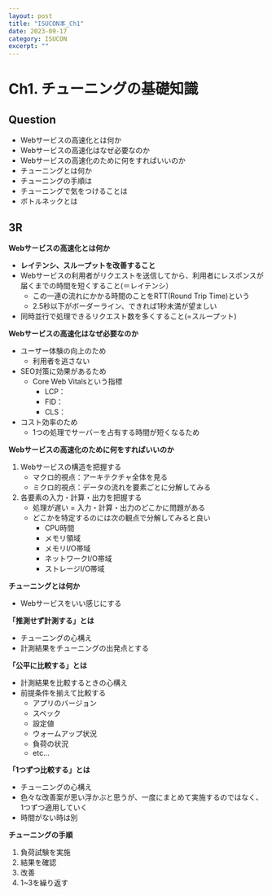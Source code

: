 ```yaml
---
layout: post
title: "ISUCON本_Ch1"
date: 2023-09-17
category: ISUCON
excerpt: ""
---
```

# Ch1. チューニングの基礎知識

## Question
- Webサービスの高速化とは何か
- Webサービスの高速化はなぜ必要なのか
- Webサービスの高速化のために何をすればいいのか
- チューニングとは何か
- チューニングの手順は
- チューニングで気をつけることは
- ボトルネックとは

## 3R
**Webサービスの高速化とは何か**
- **レイテンシ、スループットを改善すること**
- Webサービスの利用者がリクエストを送信してから、利用者にレスポンスが届くまでの時間を短くすること(＝レイテンシ）
  - この一連の流れにかかる時間のことをRTT(Round Trip Time)という
  - 2.5秒以下がボーダーライン、できれば1秒未満が望ましい
- 同時並行で処理できるリクエスト数を多くすること(=スループット)

**Webサービスの高速化はなぜ必要なのか**
- ユーザー体験の向上のため
  - 利用者を逃さない
- SEO対策に効果があるため
  - Core Web Vitalsという指標
    - LCP：
    - FID：
    - CLS：
- コスト効率のため
  - 1つの処理でサーバーを占有する時間が短くなるため
 
**Webサービスの高速化のために何をすればいいのか**
1. Webサービスの構造を把握する
    - マクロ的視点：アーキテクチャ全体を見る
    - ミクロ的視点：データの流れを要素ごとに分解してみる
2. 各要素の入力・計算・出力を把握する
    - 処理が遅い = 入力・計算・出力のどこかに問題がある
    - どこかを特定するのには次の観点で分解してみると良い
      - CPU時間
      - メモリ領域
      - メモリI/O帯域
      - ネットワークI/O帯域
      - ストレージI/O帯域

**チューニングとは何か**
- Webサービスをいい感じにする

**「推測せず計測する」とは**
- チューニングの心構え
- 計測結果をチューニングの出発点とする

**「公平に比較する」とは**
- 計測結果を比較するときの心構え
- 前提条件を揃えて比較する
  - アプリのバージョン
  - スペック
  - 設定値
  - ウォームアップ状況
  - 負荷の状況
  - etc...

**「1つずつ比較する」とは**
- チューニングの心構え
- 色々な改善案が思い浮かぶと思うが、一度にまとめて実施するのではなく、1つずつ適用していく
- 時間がない時は別

**チューニングの手順**
1. 負荷試験を実施
2. 結果を確認
3. 改善
4. 1~3を繰り返す
